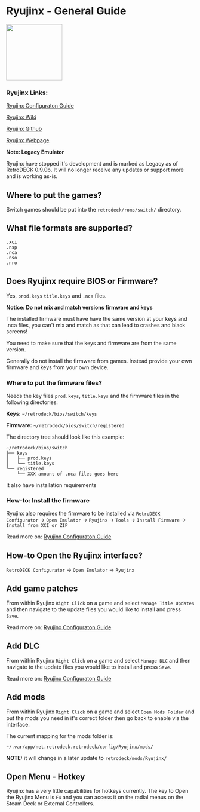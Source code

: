 # Ryujinx - General Guide

<img src="../../../wiki_images/logos/ryujinx-logo.svg" width="150">

### Ryujinx Links:

[Ryujinx Configuraton Guide](https://github.com/Ryujinx/Ryujinx/wiki/Ryujinx-Setup-&-Configuration-Guide)

[Ryujinx Wiki](https://github.com/Ryujinx/Ryujinx/wiki)

[Ryujinx Github](https://github.com/Ryujinx/Ryujinx)

[Ryujinx Webpage](https://ryujinx.org/)


**Note: Legacy Emulator**

Ryujinx have stopped it's development and is marked as Legacy as of RetroDECK 0.9.0b. It will no longer receive any updates or support more and is working as-is. 


## Where to put the games?

Switch games should be put into the `retrodeck/roms/switch/` directory.

## What file formats are supported?

```
.xci
.nsp
.nca
.nso
.nro
```


## Does Ryujinx require BIOS or Firmware?

Yes, `prod.keys` `title.keys` and `.nca` files.

**Notice: Do not mix and match versions firmware and keys**

The installed firmware must have have the same version at your keys and .nca files, you can't mix and match as that can lead to crashes and black screens!

You need to make sure that the keys and firmware are from the same version.

Generally do not install the firmware from games. Instead provide your own firmware and keys from your own device.

### Where to put the firmware files?

Needs the key files `prod.keys`, `title.keys` and the firmware files in the following directories:

**Keys:** `~/retrodeck/bios/switch/keys`

**Firmware:** `~/retrodeck/bios/switch/registered`

The directory tree should look like this example:
```
~/retrodeck/bios/switch
├── keys
│   ├── prod.keys
│   └── title.keys
└── registered
    └── XXX amount of .nca files goes here
```

It also have installation requirements

### How-to: Install the firmware

Ryujinx also requires the firmware to be installed via `RetroDECK Configurator` ->  `Open Emulator` -> `Ryujinx` ->  `Tools` -> `Install Firmware` -> `Install from XCI or ZIP`

Read more on: [Ryujinx Configuraton Guide](https://github.com/Ryujinx/Ryujinx/wiki/Ryujinx-Setup-&-Configuration-Guide)


## How-to Open the Ryujinx interface?

`RetroDECK Configurator` ->  `Open Emulator` -> `Ryujinx`

## Add game patches

From within Ryujinx `Right Click` on a game and select `Manage Title Updates` and then navigate to the update files you would like to install and press `Save`.

Read more on: [Ryujinx Configuraton Guide](https://github.com/Ryujinx/Ryujinx/wiki/Ryujinx-Setup-&-Configuration-Guide)


## Add DLC

From within Ryujinx `Right Click` on a game and select `Manage DLC` and then navigate to the update files you would like to install and press `Save`.

Read more on: [Ryujinx Configuraton Guide](https://github.com/Ryujinx/Ryujinx/wiki/Ryujinx-Setup-&-Configuration-Guide)

## Add mods

From within Ryujinx `Right Click` on a game and select `Open Mods Folder` and put the mods you need in it's correct folder then go back to enable via the interface.

The current mapping for the mods folder is:

`~/.var/app/net.retrodeck.retrodeck/config/Ryujinx/mods/`

**NOTE:** it will change in a later update to `retrodeck/mods/Ryujinx/`

## Open Menu - Hotkey

Ryujinx has a very little capabilities for hotkeys currently. The key to Open the Ryujinx Menu is `F4` and you can access it on the radial menus on the Steam Deck or External Controllers.
